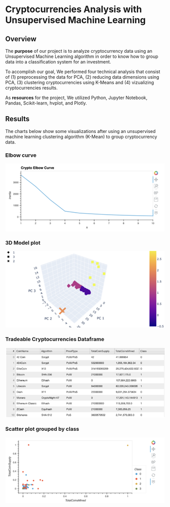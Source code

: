 # Cryptocurrencies Analysis with Unsupervised Machine Learning

## Overview

The **purpose** of our project is to analyze cryptocurrency data using an Unsupervised Machine Learning algorithm in order to know how to group data into a classification system for an investment.

To accomplish our goal, We performed four technical analysis that consist of (1) preprocessing the data for PCA, (2) reducing data dimensions using PCA, (3) clustering cryptocurrencies using K-Means and (4) vizualizing cryptocurrencies results. 

As **resources** for the project, We utilized Python, Jupyter Notebook, Pandas, Scikit-learn, hvplot, and Plotly.

## Results

The charts below show some visualizations after using an unsupervised machine learning clustering algorithm (K-Mean) to group cryptocurrency data.

### Elbow curve
![Alt text](/Resources/elbow_curve.png "imagen1")

### 3D Model  plot
![Alt text](/Resources/3d_model.png "imagen2")

### Tradeable Cryptocurrencies Dataframe
![Alt text](/Resources/table.png "imagen3")

### Scatter plot grouped by class
![Alt text](/Resources/scatterplot.png "imagen4")
